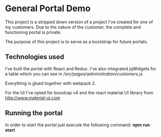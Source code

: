 # General Portal Demo
This project is a stripped down version of a project I've created for one of my customers. 
Due to the nature of the customer, the complete and functioning portal is private.

The purpose of this project is to serve as a bootstrap for future portals.

## Technologies used
I've built the portal with React and Redux. I've also integrated jqWidgets for a table which you can see in
*/src/pages/administration/customers.js*

Everything is glued together with webpack 2.

For the UI I've opted for boostrap v4 and the react material UI library from http://www.material-ui.com 

## Running the portal
In order to start the portal just execute the following command: **npm run start**